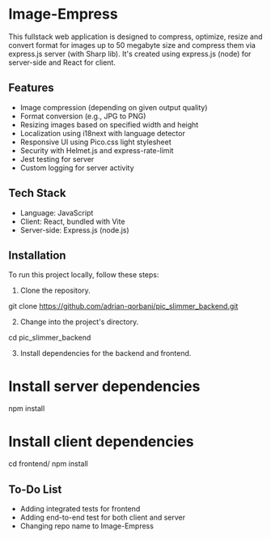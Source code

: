 # Image-Empress

This fullstack web application is designed to compress, optimize, resize and convert format for images up to 50 megabyte size and compress them via express.js server (with Sharp lib). It's created using express.js (node) for server-side and React for client.


## Features

- Image compression (depending on given output quality)
- Format conversion (e.g., JPG to PNG)
- Resizing images based on specified width and height
- Localization using i18next with language detector
- Responsive UI using Pico.css light stylesheet
- Security with Helmet.js and express-rate-limit
- Jest testing for server
- Custom logging for server activity


## Tech Stack

- Language: JavaScript
- Client: React, bundled with Vite 
- Server-side: Express.js (node.js)

## Installation

To run this project locally, follow these steps:

1. Clone the repository.

git clone https://github.com/adrian-qorbani/pic_slimmer_backend.git

2. Change into the project's directory.


cd pic_slimmer_backend

3. Install dependencies for the backend and frontend.

# Install server dependencies
npm install

# Install client dependencies
cd frontend/
npm install

## To-Do List

- Adding integrated tests for frontend
- Adding end-to-end test for both client and server
- Changing repo name to Image-Empress




